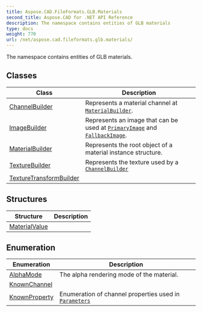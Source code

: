 ```yaml
---
title: Aspose.CAD.FileFormats.GLB.Materials
second_title: Aspose.CAD for .NET API Reference
description: The namespace contains entities of GLB materials
type: docs
weight: 770
url: /net/aspose.cad.fileformats.glb.materials/
---
```

The namespace contains entities of GLB materials.

## Classes

| Class | Description |
| --- | --- |
| [ChannelBuilder](./channelbuilder/) | Represents a material channel at [`MaterialBuilder`](../aspose.cad.fileformats.glb.materials/materialbuilder/). |
| [ImageBuilder](./imagebuilder/) | Represents an image that can be used at [`PrimaryImage`](../aspose.cad.fileformats.glb.materials/texturebuilder/primaryimage/) and [`FallbackImage`](../aspose.cad.fileformats.glb.materials/texturebuilder/fallbackimage/). |
| [MaterialBuilder](./materialbuilder/) | Represents the root object of a material instance structure. |
| [TextureBuilder](./texturebuilder/) | Represents the texture used by a [`ChannelBuilder`](../aspose.cad.fileformats.glb.materials/channelbuilder/) |
| [TextureTransformBuilder](./texturetransformbuilder/) |  |
## Structures

| Structure | Description |
| --- | --- |
| [MaterialValue](./materialvalue/) |  |
## Enumeration

| Enumeration | Description |
| --- | --- |
| [AlphaMode](./alphamode/) | The alpha rendering mode of the material. |
| [KnownChannel](./knownchannel/) |  |
| [KnownProperty](./knownproperty/) | Enumeration of channel properties used in [`Parameters`](../aspose.cad.fileformats.glb.materials/channelbuilder/parameters/) |


